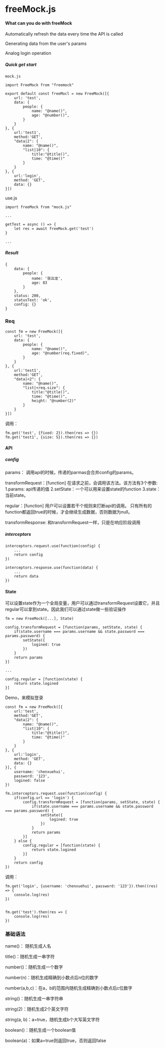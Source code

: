 # freeMock.js

#### What can you do with freeMock

Automatically refresh the data every time the API is called

Generating data from the user's params

Analog login operation


##### Quick get start

```
mock.js

import FreeMock from "freemock"

export default const freeMocl = new FreeMock([{
    url: 'test',
    data: {
        people: {
            name: "@name()",
            age: "@number()",
        }
    }
}, {
    url:'test1',
    method:'GET',
    "data|2": {
        name: "@name()",
        "list|10": {
            title:"@title()",
            time: "@time()"
        }
    }
}, {
    url:'login',
    method: 'GET',
    data: {}
}])
```
use.js
```
import freeMock from "mock.js"

...

getTest = async () => {
    let res = await freeMock.get('test')
}

...

```

##### Result

```
{ 
    data: { 
        people: { 
            name: '张云龙', 
            age: 83
        } 
    },
    status: 200,
    statusText: 'ok',
    config: {}
}

```
### Req

```
const fm = new FreeMock([{
    url: 'test',
    data: {
        people: {
            name: "@name()",
            age: "@number(req.fixed)",
        }
    }
}, {
    url:'test1',
    method:'GET',
    "data|<2": {
        name: "@name()",
        "list|<req.size": {
            title:"@title()",
            time: "@time()",
            height: "@number(2)"
        }
    }
}])
```
调用：

```
fm.get('test', {fixed: 2}).then(res => {})
fm.get('test1', {size: 5}).then(res => {})
```
#### API

##### config

params： 调用api的时候，传递的parmas会合并config的params。

transformRequest：[function]
    在请求之前，会调用该方法。该方法有3个参数:
    1.params: api传递的值 
    2.setState：一个可以用来设置state的function
    3.state：当前state。
    
regular：[function]
    用户可以设置若干个规则来打断api的调用。
    只有所有的function都返回true的时候，才会继续生成数据，否则数据为null。


transformResponse:
    和transformRequest一样，只是在响应阶段调用

##### interceptors

```
interceptors.request.use(function(config) {
    ...
    return config
})

interceptors.response.use(function(data) {
    ...
    return data
})

```

#### State
 可以设置state作为一个全局变量，用户可以通过transformRequest设置它，并且regular可以拿到state。因此我们可以通过state做一些验证操作
```
fm = new FreeMock([...], State)

config.transformRequest = [function(params, setState, state) {
    if(state.username === params.username && state.password === params.password) {
        setState({
            logined: true 
        })
    }
    return params
}]

...

config.regular = [function(state) {
    return state.logined
}]

```

Demo，来模拟登录

```
const fm = new FreeMock([{
    url:'test',
    method:'GET',
    "data|2": {
        name: "@name()",
        "list|10": {
            title:"@title()",
            time: "@time()"
        }
    }
}, {
    url:'login',
    method: 'GET',
    data: {}
}], {
    username: 'chenxuehui',
    password: '123',
    logined: false
})

fm.interceptors.request.use(function(config) {
    if(config.url == 'login') {
        config.transformRequest = [function(params, setState, state) {
            if(state.username === params.username && state.password === params.password) {
                setState({
                    logined: true 
                })
            }
            return params
        }]
    } else {
        config.regular = [function(state) {
            return state.logined
        }]
    }
    return config
})

```

调用：
```
fm.get('login', {username: 'chenxuehui', password: '123'}).then((res) => {
    console.log(res)
})


fm.get('test').then(res => {
    console.log(res)
})
```
### 基础语法

name()： 随机生成人名

title()：随机生成一串字符

number()：随机生成一个数字

number(n)：随机生成精确到小数点后n位的数字

number(a,b,c)：在a，b的范围内随机生成精确到小数点后c位数字

string()：随机生成一串字符串

string(2)：随机生成2个英文字符

string(a, b)：a=true，随机生成b个大写英文字符

boolean()：随机生成一个boolean值

boolean(a)：如果a=true则返回true，否则返回false
